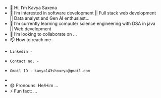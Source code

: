 - 👋 Hi, I’m Kavya Saxena
- 👀 I’m interested in software development || Full stack web development || Data analyst and Gen AI enthusiast...
- 🌱 I’m currently learning computer science engineering with DSA in java || Web development
- 💞️ I’m looking to collaborate on ...
- 📫 How to reach me-
-     Linkedin -
-     Contact no. -
-     Gmail ID - kavya143shourya@gmail.com
- 
- 😄 Pronouns: He/Him ...
- ⚡ Fun fact: ...

<!---
20005-kavya/20005-kavya is a ✨ special ✨ repository because its `README.md` (this file) appears on your GitHub profile.
You can click the Preview link to take a look at your changes.
--->
